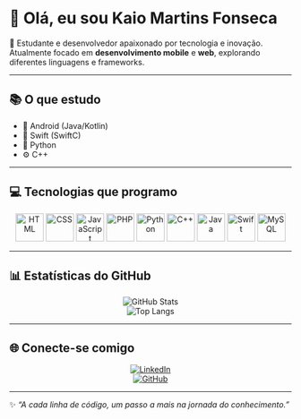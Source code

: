 # 👋 Olá, eu sou Kaio Martins Fonseca  

🎯 Estudante e desenvolvedor apaixonado por tecnologia e inovação.  
Atualmente focado em **desenvolvimento mobile** e **web**, explorando diferentes linguagens e frameworks.  

---

## 📚 O que estudo
- 📱 Android (Java/Kotlin)  
- 🍎 Swift (SwiftC)  
- 🐍 Python  
- ⚙️ C++  

---

## 💻 Tecnologias que programo
<div align="center">

<!-- Linguagens -->
<img src="https://cdn.jsdelivr.net/gh/devicons/devicon/icons/html5/html5-original.svg" width="50" height="50" alt="HTML" />
<img src="https://cdn.jsdelivr.net/gh/devicons/devicon/icons/css3/css3-original.svg" width="50" height="50" alt="CSS" />
<img src="https://cdn.jsdelivr.net/gh/devicons/devicon/icons/javascript/javascript-original.svg" width="50" height="50" alt="JavaScript" />
<img src="https://cdn.jsdelivr.net/gh/devicons/devicon/icons/php/php-original.svg" width="50" height="50" alt="PHP" />
<img src="https://cdn.jsdelivr.net/gh/devicons/devicon/icons/python/python-original.svg" width="50" height="50" alt="Python" />
<img src="https://cdn.jsdelivr.net/gh/devicons/devicon/icons/cplusplus/cplusplus-original.svg" width="50" height="50" alt="C++" />
<img src="https://cdn.jsdelivr.net/gh/devicons/devicon/icons/java/java-original.svg" width="50" height="50" alt="Java" />
<img src="https://cdn.jsdelivr.net/gh/devicons/devicon/icons/swift/swift-original.svg" width="50" height="50" alt="Swift" />
<img src="https://cdn.jsdelivr.net/gh/devicons/devicon/icons/mysql/mysql-original.svg" width="50" height="50" alt="MySQL" />

</div>

---

## 📊 Estatísticas do GitHub
<div align="center">

![GitHub Stats](https://github-readme-stats.vercel.app/api?username=seu-usuario&show_icons=true&theme=tokyonight)  
![Top Langs](https://github-readme-stats.vercel.app/api/top-langs/?username=seu-usuario&layout=compact&theme=tokyonight)

</div>

---

## 🌐 Conecte-se comigo  
<div align="center">

[![LinkedIn](https://img.shields.io/badge/LinkedIn-blue?style=for-the-badge&logo=linkedin)](https://linkedin.com/in/seu-linkedin)  
[![GitHub](https://img.shields.io/badge/GitHub-black?style=for-the-badge&logo=github)](https://github.com/seu-usuario)  

</div>

---

✨ *“A cada linha de código, um passo a mais na jornada do conhecimento.”*
